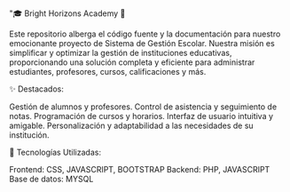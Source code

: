 "🎓 Bright Horizons Academy 🏫

Este repositorio alberga el código fuente y la documentación para nuestro emocionante proyecto de Sistema de Gestión Escolar. Nuestra misión es simplificar y optimizar la gestión de instituciones educativas, proporcionando una solución completa y eficiente para administrar estudiantes, profesores, cursos, calificaciones y más.

✨ Destacados:

Gestión de alumnos y profesores.
Control de asistencia y seguimiento de notas.
Programación de cursos y horarios.
Interfaz de usuario intuitiva y amigable.
Personalización y adaptabilidad a las necesidades de su institución.

🔧 Tecnologías Utilizadas:

Frontend: CSS, JAVASCRIPT, BOOTSTRAP
Backend: PHP, JAVASCRIPT
Base de datos: MYSQL
